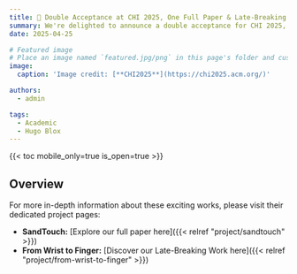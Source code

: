 ```yaml
---
title: 🎉 Double Acceptance at CHI 2025, One Full Paper & Late-Breaking Work!
summary: We're delighted to announce a double acceptance for CHI 2025, one full paper "SandTouch" and one Late-Breaking Work have both been accepted! 
date: 2025-04-25

# Featured image
# Place an image named `featured.jpg/png` in this page's folder and customize its options here.
image:
  caption: 'Image credit: [**CHI2025**](https://chi2025.acm.org/)'

authors:
  - admin

tags:
  - Academic
  - Hugo Blox
---
```


{{< toc mobile_only=true is_open=true >}}

## Overview

For more in-depth information about these exciting works, please visit their dedicated project pages:

*   **SandTouch:** [Explore our full paper here]({{< relref "project/sandtouch" >}})
*   **From Wrist to Finger:** [Discover our Late-Breaking Work here]({{< relref "project/from-wrist-to-finger" >}})



